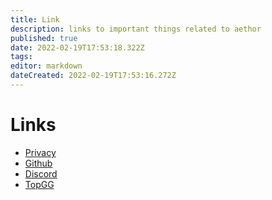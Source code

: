 ```yaml
---
title: Link
description: links to important things related to aethor
published: true
date: 2022-02-19T17:53:18.322Z
tags: 
editor: markdown
dateCreated: 2022-02-19T17:53:16.272Z
---
```


# Links

- [Privacy](https://ae.tricked.pro/privacy)
- [Github](https://github.com/AethorBot)
- [Discord](https://discord.gg/zwUQGAG4cP)
- [TopGG](https://top.gg/bot/870383692403593226)

